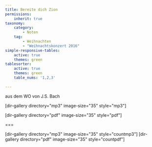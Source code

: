 ```yaml
---
title: Bereite dich Zion
permissions:
    inherit: true
taxonomy:
    category:
        - Noten
    tag: 
        - Weihnachten
        - "Weihnachtskonzert 2016"
simple-responsive-tables:
    active: true
    themes: green
tablesorter:
    active: true
    themes: green
    table_nums: '1,2,3'
    
---
```


aus dem WO von J.S. Bach



[dir-gallery directory="mp3" image-size="35" style="mp3"]

[dir-gallery directory="pdf" image-size="35" style="pdf"]

===

[dir-gallery directory="mp3" image-size="35" style="countmp3"]
[dir-gallery directory="pdf" image-size="35" style="countpdf"]